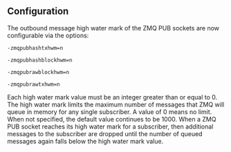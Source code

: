 Configuration
-------------

The outbound message high water mark of the ZMQ PUB sockets are now
configurable via the options:

`-zmqpubhashtxhwm=n`

`-zmqpubhashblockhwm=n`

`-zmqpubrawblockhwm=n`

`-zmqpubrawtxhwm=n`

Each high water mark value must be an integer greater than or equal to 0.
The high water mark limits the maximum number of messages that ZMQ will
queue in memory for any single subscriber. A value of 0 means no limit.
When not specified, the default value continues to be 1000.
When a ZMQ PUB socket reaches its high water mark for a subscriber, then
additional messages to the subscriber are dropped until the number of
queued messages again falls below the high water mark value.